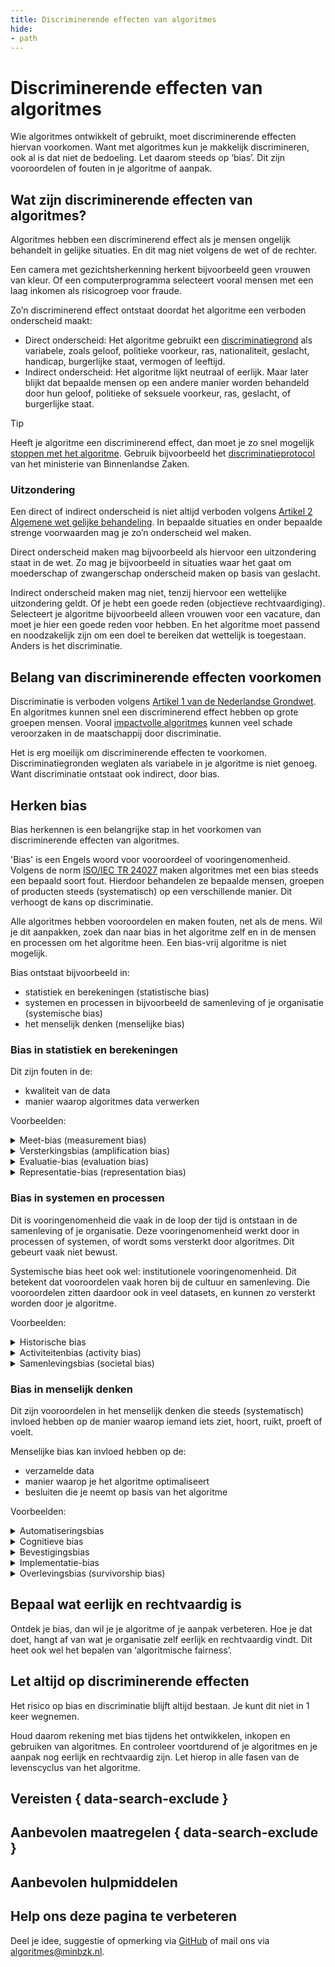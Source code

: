 ```yaml
---
title: Discriminerende effecten van algoritmes
hide: 
- path
---
```


# Discriminerende effecten van algoritmes

Wie algoritmes ontwikkelt of gebruikt, moet discriminerende effecten hiervan voorkomen. Want met algoritmes kun je makkelijk discrimineren, ook al is dat niet de bedoeling. Let daarom steeds op ‘bias’. Dit zijn vooroordelen of fouten in je algoritme of aanpak.

## Wat zijn discriminerende effecten van algoritmes?
Algoritmes hebben een discriminerend effect als je mensen ongelijk behandelt in gelijke situaties. En dit mag niet volgens de wet of de rechter.

Een camera met gezichtsherkenning herkent bijvoorbeeld geen vrouwen van kleur. Of een computerprogramma selecteert vooral mensen met een laag inkomen als risicogroep voor fraude.

Zo’n discriminerend effect ontstaat doordat het algoritme een verboden onderscheid maakt:

- Direct onderscheid: Het algoritme gebruikt een [discriminatiegrond](https://www.mensenrechten.nl/mensenrechten-voor-jou/discriminatie-en-gelijke-behandeling/wat-is-discriminatie) als variabele, zoals geloof, politieke voorkeur, ras, nationaliteit, geslacht, handicap, burgerlijke staat, vermogen of leeftijd.
- Indirect onderscheid: Het algoritme lijkt neutraal of eerlijk. Maar later blijkt dat bepaalde mensen op een andere manier worden behandeld door hun geloof, politieke of seksuele voorkeur, ras, geslacht, of burgerlijke staat. 


> [!TIP]
> Heeft je algoritme een discriminerend effect, dan moet je zo snel mogelijk [stoppen met het algoritme](../levenscyclus/uitfaseren.md). Gebruik bijvoorbeeld het [discriminatieprotocol](https://minbzk.github.io/discriminatieprotocol/) van het ministerie van Binnenlandse Zaken.

### Uitzondering
Een direct of indirect onderscheid is niet altijd verboden volgens [Artikel 2 Algemene wet gelijke behandeling](https://wetten.overheid.nl/jci1.3:c:BWBR0006502&hoofdstuk=1&paragraaf=1&artikel=1&z=2020-01-01&g=2020-01-01). In bepaalde situaties en onder bepaalde strenge voorwaarden mag je zo’n onderscheid wel maken. 

Direct onderscheid maken mag bijvoorbeeld als hiervoor een uitzondering staat in de wet. Zo mag je bijvoorbeeld in situaties waar het gaat om moederschap of zwangerschap onderscheid maken op basis van geslacht. 

Indirect onderscheid maken mag niet, tenzij hiervoor een wettelijke uitzondering geldt. Of je hebt een goede reden (objectieve rechtvaardiging). Selecteert je algoritme bijvoorbeeld alleen vrouwen voor een vacature, dan moet je hier een goede reden voor hebben. En het algoritme moet passend en noodzakelijk zijn om een doel te bereiken dat wettelijk is toegestaan. Anders is het discriminatie.

## Belang van discriminerende effecten voorkomen
Discriminatie is verboden volgens [Artikel 1 van de Nederlandse Grondwet](https://wetten.overheid.nl/jci1.3:c:BWBR0001840&hoofdstuk=1&artikel=1&z=2023-02-22&g=2023-02-22). En algoritmes kunnen snel een discriminerend effect hebben op grote groepen mensen. Vooral [impactvolle algoritmes](../overhetalgoritmekader/impact-van-algoritmes.md) kunnen veel schade veroorzaken in de maatschappij door discriminatie.

Het is erg moeilijk om discriminerende effecten te voorkomen. Discriminatiegronden weglaten als variabele in je algoritme is niet genoeg. Want discriminatie ontstaat ook indirect, door bias.

## Herken bias
Bias herkennen is een belangrijke stap in het voorkomen van discriminerende effecten van algoritmes.

'Bias' is een Engels woord voor vooroordeel of vooringenomenheid. Volgens de norm [ISO/IEC TR 24027](https://www.nen.nl/iso-iec-tr-24027-2021-en-289193) maken algoritmes met een bias steeds een bepaald soort fout. Hierdoor behandelen ze bepaalde mensen, groepen of producten steeds (systematisch) op een verschillende manier. Dit verhoogt de kans op discriminatie.

Alle algoritmes hebben vooroordelen en maken fouten, net als de mens. Wil je dit aanpakken, zoek dan naar bias in het algoritme zelf en in de mensen en processen om het algoritme heen. Een bias-vrij algoritme is niet mogelijk.

Bias ontstaat bijvoorbeeld in:

- statistiek en berekeningen (statistische bias)
- systemen en processen in bijvoorbeeld de samenleving of je organisatie (systemische bias)
- het menselijk denken (menselijke bias)

### Bias in statistiek en berekeningen
Dit zijn fouten in de:

- kwaliteit van de data
- manier waarop algoritmes data verwerken

Voorbeelden:

<details>
<summary>Meet-bias (measurement bias)</summary>

Je algoritme maakt een verkeerde schatting of benadering van kenmerken of labels. Dit komt doordat het de ene variabele gebruikt om een andere variabele te voorspellen of te benaderen (proxy). En hierbij laat het belangrijke informatie weg, of het voegt onbelangrijke informatie (ruis) toe.

Een algoritme maakt bijvoorbeeld een verkeerde schatting van het risico op overlijden aan longontsteking in het ziekenhuis. Het algoritme leert namelijk uit de data dat dit risico lager is voor astmapatiënten. Maar dit komt niet door hun astma. Het algoritme laat weg dat astmapatiënten met longontsteking direct naar de intensive care gaan. En mensen zonder astma niet.  

</details>

<details>
<summary>Versterkingsbias (amplification bias)</summary>

Je algoritme versterkt een patroon uit de trainingsdata.

Een algoritme dat mensen en hun acties herkent, voorspelt bijvoorbeeld 5 keer zo vaak de combinatie ‘vrouw’ en ‘koken’. Terwijl deze combinatie in de trainingsdata maar 2 keer zo vaak voorkomt. 

</details>

<details>
<summary>Evaluatie-bias (evaluation bias)</summary>

Je algoritme trekt verkeerde conclusies omdat de evaluatiedata niet kloppen, of niet compleet zijn. 

Een algoritme voor gezichtsherkenning herkent bijvoorbeeld vrouwen van kleur niet goed, omdat deze vrouwen te weinig voorkomen in de dataset voor evaluatie. 

</details>

<details> 
<summary>Representatie-bias (representation bias)</summary>

Je algoritme doet voorspellingen over een grote groep, op basis van resultaten uit subgroepen met te weinig verschillende proefpersonen.

Een algoritme beoordeelt bijvoorbeeld de populariteit van treinstations onder reizigers op basis van hun smartphone-gebruik. Maar deze groep is niet representatief, omdat oudere reizigers vaak minder gebruik maken van smartphones.

</details>


### Bias in systemen en processen
Dit is vooringenomenheid die vaak in de loop der tijd is ontstaan in de samenleving of je organisatie. Deze vooringenomenheid werkt door in processen of systemen, of wordt soms versterkt door algoritmes. Dit gebeurt vaak niet bewust. 

Systemische bias heet ook wel: institutionele vooringenomenheid. Dit betekent dat vooroordelen vaak horen bij de cultuur en samenleving. Die vooroordelen zitten daardoor ook in veel datasets, en kunnen zo versterkt worden door je algoritme. 

Voorbeelden:

<details>
<summary>Historische bias </summary>

Je algoritme heeft vooroordelen die in de loop der tijd ontstonden in de samenleving.

Een algoritme gebruikt bijvoorbeeld data die gebaseerd is op oude belastingregels, terwijl er nieuwe wetten en regels zijn. Dan zit er een historische bias in je data. Of een algoritme voorspelt bijvoorbeeld de koopkracht van mensen, maar gebruikt hiervoor data uit een tijd waarin mannen meer verdienden dan vrouwen.

</details>
 
<details>
<summary>Activiteitenbias (activity bias)</summary>

Je algoritme geeft een verkeerd beeld over gebruikers van interactieve producten, zoals websites of apps. Dit komt omdat alleen de meest actieve gebruikers trainingsdata aanleveren.

Een algoritme onderzoekt bijvoorbeeld wat burgers van een bepaalde brief vinden op basis van kliks in een digitale vragenlijst. Het algoritme kan niet zeggen wat burgers écht vinden, omdat de meest actieve internetgebruikers vaker klikken en vaker de vragenlijst invullen.

</details>

<details>
<summary>Samenlevingsbias (societal bias)</summary>
Je algoritme maakt een fout op basis van stereotypes die voorkomen in de samenleving. Dit gebeurt vooral in AI-systemen die taal verwerken via Natural Language Processing (NLP).

Een algoritme dat teksten maakt, geeft bijvoorbeeld ‘verpleegster’ als vrouwelijke vorm van ‘dokter’. Dit komt omdat het stereotype dokter in die samenleving een man is.

</details>

### Bias in menselijk denken
Dit zijn vooroordelen in het menselijk denken die steeds (systematisch) invloed hebben op de manier waarop iemand iets ziet, hoort, ruikt, proeft of voelt.

Menselijke bias kan invloed hebben op de:

- verzamelde data
- manier waarop je het algoritme optimaliseert
- besluiten die je neemt op basis van het algoritme

Voorbeelden:

<details>
<summary>Automatiseringsbias</summary>

Mensen maken een denkfout omdat zij de voorkeur geven aan adviezen van automatische besluitvormingssystemen. Zelfs als uit andere informatie blijkt dat deze adviezen niet kloppen.

Wanneer behandelaren handmatig controleren of een uitkering van een burger klopt, hebben zij vaak de neiging om de beslissing te volgen van het algoritme. 

</details>

<details>
<summary>Cognitieve bias</summary>

Mensen maken een denkfout omdat zij volgens een vast patroon afwijken van logisch nadenken. Vaak gebeurt dit om complexe denktaken te versimpelen of versnellen.

Administratief medewerkers weigeren bijvoorbeeld een AI-systeem te gebruiken, omdat ze slechte ervaringen hebben met een ander AI-systeem. Zij willen het nieuwe AI-systeem dus niet gebruiken, terwijl ze dit nooit gebruikt hebben.

</details>

<details>
<summary>Bevestigingsbias</summary>

Mensen maken een denkfout omdat zij de voorkeur geven aan voorspellingen van algoritmes die hun eigen overtuigingen of gedachtes bevestigen.

Rechercheurs zoeken bijvoorbeeld direct naar bewijs om verdachte X te veroordelen, nadat een algoritme X voorspelt als dader. Terwijl de rechercheurs ook ander bewijs moeten zoeken.

</details>

<details>
<summary>Implementatie-bias</summary>

Een algoritme wordt op een andere manier gebruikt dan hoe het bedoeld is en waarvoor het ontwikkeld is. Dit komt vaak voor wanneer een algoritme wordt gebruikt als beslishulp voor mensen. erkt niet goed door de menselijke denkfout dat gebruikers op dezelfde manier omgaan met adviezen. Terwijl gebruikers verschillend omgaan met adviezen. Hierdoor is het algoritme niet goed getest tijdens de implementatiefase.

Een wet over bijvoorbeeld immigratie wordt ingevoerd en er wordt een algoritme ontwikkeld om te onderzoeken wat de gevolgen hiervan zijn. Dit algoritme is dan ook bedoeld om voor bepaalde groepen mensen te kijken wat de gevolgen zijn. Het algoritme wordt ook gebruikt bij het toekennen van staatsburgerschap aan de hand van de gevolgen. Dit is niet zoals het systeem bedoeld is en dus kunnen er incomplete antwoorden of resultaten uitkomen.

</details>

<details>
<summary>Overlevingsbias (survivorship bias)</summary>
Mensen hebben de neiging om voorkeur te geven aan dingen, mensen of observaties die door een bepaalde selectie zijn gekomen. Naar de gevallen die buiten de selecties vallen wordt vaak niet of minder gekeken. Dit kan leiden tot een zichzelf versterkend proces.  Zo worden bijvoorbeeld modellen die werken verbeterd, maar wordt niet gekeken waarom de andere modellen niet werken.

Om fraudeherkenning te vergemakkelijken wordt bijvoorbeeld een model getraind op data van personen/huishoudens die eerder zijn gecontroleerd op mogelijke fraude. Hiermee wordt een groot gedeelte personen/huishoudens niet meegenomen in de trainingsdata, omdat deze groep niet eerder gecontroleerd is. 

</details>

## Bepaal wat eerlijk en rechtvaardig is
Ontdek je bias, dan wil je je algoritme of je aanpak verbeteren. Hoe je dat doet, hangt af van wat je organisatie zelf eerlijk en rechtvaardig vindt. Dit heet ook wel het bepalen van ‘algoritmische fairness’.  

## Let altijd op discriminerende effecten
Het risico op bias en discriminatie blijft altijd bestaan. Je kunt dit niet in 1 keer wegnemen. 

Houd daarom rekening met bias tijdens het ontwikkelen, inkopen en gebruiken van algoritmes. En controleer voortdurend of je algoritmes en je aanpak nog eerlijk en rechtvaardig zijn. Let hierop in alle fasen van de levenscyclus van het algoritme.
    
## Vereisten { data-search-exclude }

<!-- list_vereisten onderwerp/bias-en-non-discriminatie no-search no-onderwerp no-rol no-levenscyclus -->

## Aanbevolen maatregelen { data-search-exclude }

<!-- list_maatregelen onderwerp/bias-en-non-discriminatie no-search no-onderwerp no-rol no-levenscyclus -->

## Aanbevolen hulpmiddelen

<!-- list_hulpmiddelen onderwerp/bias-en-non-discriminatie no-search no-onderwerp no-rol no-levenscyclus no-id -->

## Help ons deze pagina te verbeteren
Deel je idee, suggestie of opmerking via [GitHub](https://github.com/MinBZK/Algoritmekader/edit/main/docs/rollen/index.md) of mail ons via [algoritmes@minbzk.nl](mailto:algoritmes@minbzk.nl).
